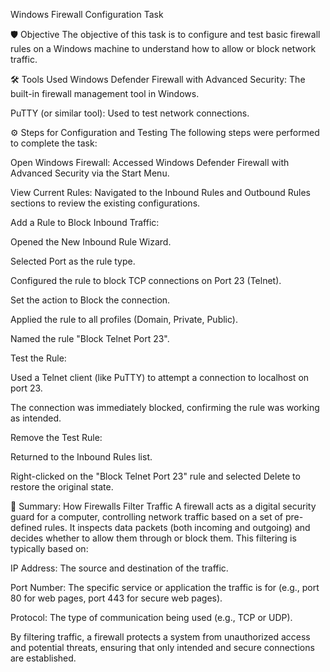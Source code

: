 Windows Firewall Configuration Task

🛡️ Objective
The objective of this task is to configure and test basic firewall rules on a Windows machine to understand how to allow or block network traffic.

🛠️ Tools Used
Windows Defender Firewall with Advanced Security: The built-in firewall management tool in Windows.

PuTTY (or similar tool): Used to test network connections.


⚙️ Steps for Configuration and Testing
The following steps were performed to complete the task:

Open Windows Firewall: Accessed Windows Defender Firewall with Advanced Security via the Start Menu.

View Current Rules: Navigated to the Inbound Rules and Outbound Rules sections to review the existing configurations.

Add a Rule to Block Inbound Traffic:

Opened the New Inbound Rule Wizard.

Selected Port as the rule type.

Configured the rule to block TCP connections on Port 23 (Telnet).

Set the action to Block the connection.

Applied the rule to all profiles (Domain, Private, Public).

Named the rule "Block Telnet Port 23".

Test the Rule:

Used a Telnet client (like PuTTY) to attempt a connection to localhost on port 23.

The connection was immediately blocked, confirming the rule was working as intended.

Remove the Test Rule:

Returned to the Inbound Rules list.

Right-clicked on the "Block Telnet Port 23" rule and selected Delete to restore the original state.

📝 Summary: How Firewalls Filter Traffic
A firewall acts as a digital security guard for a computer, controlling network traffic based on a set of pre-defined rules. It inspects data packets (both incoming and outgoing) and decides whether to allow them through or block them. This filtering is typically based on:

IP Address: The source and destination of the traffic.

Port Number: The specific service or application the traffic is for (e.g., port 80 for web pages, port 443 for secure web pages).

Protocol: The type of communication being used (e.g., TCP or UDP).

By filtering traffic, a firewall protects a system from unauthorized access and potential threats, ensuring that only intended and secure connections are established.
